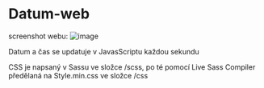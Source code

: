# Datum-web
screenshot webu:
![image](https://user-images.githubusercontent.com/74647338/116539642-63ca9800-a8e9-11eb-85e9-63a35684c491.png)

Datum a čas se updatuje v JavasScriptu každou sekundu

CSS je napsaný v Sassu ve složce /scss, po té pomocí Live Sass Compiler předělaná na Style.min.css ve složce /css
